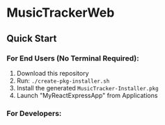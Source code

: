 # MusicTrackerWeb

## Quick Start

### For End Users (No Terminal Required):
1. Download this repository
2. Run: `./create-pkg-installer.sh`
3. Install the generated `MusicTracker-Installer.pkg`
4. Launch "MyReactExpressApp" from Applications

### For Developers:
```bash
